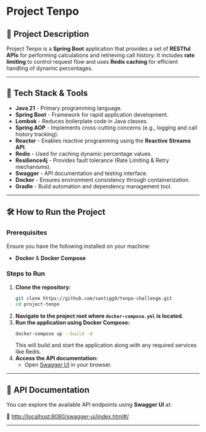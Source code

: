# Project Tenpo

## 📌 Project Description

Project Tenpo is a **Spring Boot** application that provides a set of **RESTful APIs** for performing calculations and retrieving call history. It includes **rate limiting** to control request flow and uses **Redis caching** for efficient handling of dynamic percentages.

---

## 🚀 Tech Stack & Tools

- **Java 21** - Primary programming language.
- **Spring Boot** - Framework for rapid application development.
- **Lombok** - Reduces boilerplate code in Java classes.
- **Spring AOP** - Implements cross-cutting concerns (e.g., logging and call history tracking).
- **Reactor** - Enables reactive programming using the **Reactive Streams API**.
- **Redis** - Used for caching dynamic percentage values.
- **Resilience4j** - Provides fault tolerance (Rate Limiting & Retry mechanisms).
- **Swagger** - API documentation and testing interface.
- **Docker** - Ensures environment consistency through containerization.
- **Gradle** - Build automation and dependency management tool.

---

## 🛠 How to Run the Project

### Prerequisites
Ensure you have the following installed on your machine:
- **Docker** & **Docker Compose**

### Steps to Run
1. **Clone the repository:**
   ```sh
   git clone https://github.com/santigg9/tenpo-challenge.git
   cd project-tenpo
   ```
2. **Navigate to the project root where `docker-compose.yml` is located.**
3. **Run the application using Docker Compose:**
   ```sh
   docker-compose up --build -d
   ```
   This will build and start the application along with any required services like Redis.
4. **Access the API documentation:**
   - Open [Swagger UI](http://localhost:8080/swagger-ui/index.html#/) in your browser.

---

## 📖 API Documentation

You can explore the available API endpoints using **Swagger UI** at:

🔗 [http://localhost:8080/swagger-ui/index.html#/](http://localhost:8080/swagger-ui/index.html#/)

---

